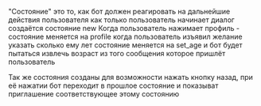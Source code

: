 "Состояние" это то, как бот должен реагировать на дальнейшие действия пользователя
как только пользователь начинает диалог создаётся состояние new
Когда пользователь нажимает профиль - состояние меняется на profile
когда пользователь изъявил желание указать сколько ему лет состояние меняется на set_age и бот будет пытаться извлечь возраст из того сообщения которое пришлёт пользователь

Так же состояния созданы для возможности нажать кнопку назад, при её нажатии бот переходит в прошлое состояние и показыват приглашение соответствующее этому состоянию

